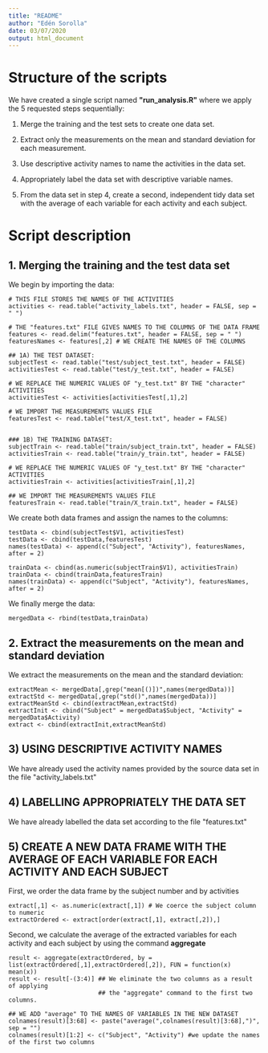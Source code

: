 ```yaml
---
title: "README"
author: "Edén Sorolla"
date: 03/07/2020
output: html_document
---
```



# Structure of the scripts

We have created a single script named **"run_analysis.R"** where we apply the 5 requested steps
sequentially:

1. Merge the training and the test sets to create one data set.

2. Extract only the measurements on the mean and standard deviation for each measurement.

3. Use descriptive activity names to name the activities in the data set.

4. Appropriately label the data set with descriptive variable names.

5. From the data set in step 4, create a second, independent tidy data set with the average of each variable for each activity and each subject.

# Script description

## 1. Merging the training and the test data set

We begin by importing the data:

```
# THIS FILE STORES THE NAMES OF THE ACTIVITIES
activities <- read.table("activity_labels.txt", header = FALSE, sep = " ")

# THE "features.txt" FILE GIVES NAMES TO THE COLUMNS OF THE DATA FRAME
features <- read.delim("features.txt", header = FALSE, sep = " ")
featuresNames <- features[,2] # WE CREATE THE NAMES OF THE COLUMNS

## 1A) THE TEST DATASET:
subjectTest <- read.table("test/subject_test.txt", header = FALSE)
activitiesTest <- read.table("test/y_test.txt", header = FALSE)

# WE REPLACE THE NUMERIC VALUES OF "y_test.txt" BY THE "character" ACTIVITIES
activitiesTest <- activities[activitiesTest[,1],2]

# WE IMPORT THE MEASUREMENTS VALUES FILE
featuresTest <- read.table("test/X_test.txt", header = FALSE)


### 1B) THE TRAINING DATASET:
subjectTrain <- read.table("train/subject_train.txt", header = FALSE)
activitiesTrain <- read.table("train/y_train.txt", header = FALSE)

# WE REPLACE THE NUMERIC VALUES OF "y_test.txt" BY THE "character" ACTIVITIES
activitiesTrain <- activities[activitiesTrain[,1],2]

## WE IMPORT THE MEASUREMENTS VALUES FILE
featuresTrain <- read.table("train/X_train.txt", header = FALSE)
```

We create both data frames and assign the names to the columns:

```
testData <- cbind(subjectTest$V1, activitiesTest)
testData <- cbind(testData,featuresTest)
names(testData) <- append(c("Subject", "Activity"), featuresNames, after = 2)

trainData <- cbind(as.numeric(subjectTrain$V1), activitiesTrain)
trainData <- cbind(trainData,featuresTrain)
names(trainData) <- append(c("Subject", "Activity"), featuresNames, after = 2)
```

We finally merge the data:

```
mergedData <- rbind(testData,trainData)
```

## 2. Extract the measurements on the mean and standard deviation

We extract the measurements on the mean and the standard deviation:

```
extractMean <- mergedData[,grep("mean[()])",names(mergedData))]
extractStd <- mergedData[,grep("std()",names(mergedData))]
extractMeanStd <- cbind(extractMean,extractStd)
extractInit <- cbind("Subject" = mergedData$Subject, "Activity" = mergedData$Activity)
extract <- cbind(extractInit,extractMeanStd)

```

## 3) USING DESCRIPTIVE ACTIVITY NAMES
We have already used the activity names provided by the source data set in the file "activity_labels.txt"

## 4) LABELLING APPROPRIATELY THE DATA SET
We have already labelled the data set according to the file "features.txt"

## 5) CREATE A NEW DATA FRAME WITH THE AVERAGE OF EACH VARIABLE FOR EACH ACTIVITY AND EACH SUBJECT

First, we order the data frame by the subject number and by activities

```
extract[,1] <- as.numeric(extract[,1]) # We coerce the subject column to numeric
extractOrdered <- extract[order(extract[,1], extract[,2]),]

```

Second, we calculate the average of the extracted variables for each activity and each subject by using the command **aggregate**

```
result <- aggregate(extractOrdered, by = list(extractOrdered[,1],extractOrdered[,2]), FUN = function(x) mean(x))
result <- result[-(3:4)] ## We eliminate the two columns as a result of applying
                         ## the "aggregate" command to the first two columns.

## WE ADD "average" TO THE NAMES OF VARIABLES IN THE NEW DATASET
colnames(result)[3:68] <- paste("average(",colnames(result)[3:68],")", sep = "")
colnames(result)[1:2] <- c("Subject", "Activity") #we update the names of the first two columns

```